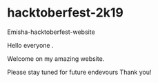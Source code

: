 # hacktoberfest-2k19
Emisha-hacktoberfest-website

Hello everyone .

Welcome on my amazing website.

Please stay tuned for future endevours
Thank you!

